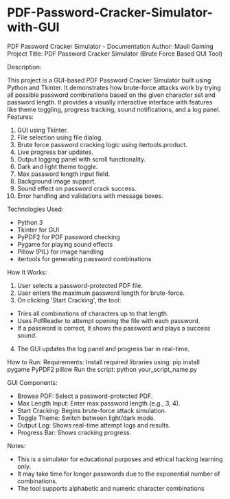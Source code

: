 # PDF-Password-Cracker-Simulator-with-GUI


PDF Password Cracker Simulator - Documentation
Author: Mauli Gaming
Project Title:
PDF Password Cracker Simulator (Brute Force Based GUI Tool)



Description:

 This project is a GUI-based PDF Password Cracker Simulator built using Python and Tkinter. It
demonstrates how brute-force attacks work by trying all possible password combinations based on
the given character set and password length. It provides a visually interactive interface with features
like theme toggling, progress tracking, sound notifications, and a log panel.
Features:
1. GUI using Tkinter.
2. File selection using file dialog.
3. Brute force password cracking logic using itertools.product.
4. Live progress bar updates.
5. Output logging panel with scroll functionality.
6. Dark and light theme toggle.
7. Max password length input field.
8. Background image support.
9. Sound effect on password crack success.
10. Error handling and validations with message boxes.

Technologies Used:
- Python 3
- Tkinter for GUI
- PyPDF2 for PDF password checking
- Pygame for playing sound effects
- Pillow (PIL) for image handling
- itertools for generating password combinations
  
How It Works:
1. User selects a password-protected PDF file.
2. User enters the maximum password length for brute-force.
3. On clicking 'Start Cracking', the tool:
 - Tries all combinations of characters up to that length.
 - Uses PdfReader to attempt opening the file with each password.
 - If a password is correct, it shows the password and plays a success sound.
4. The GUI updates the log panel and progress bar in real-time.

How to Run:
Requirements:
Install required libraries using:
pip install pygame PyPDF2 pillow
Run the script:
python your_script_name.py

GUI Components:
- Browse PDF: Select a password-protected PDF.
- Max Length Input: Enter max password length (e.g., 3, 4).
- Start Cracking: Begins brute-force attack simulation.
- Toggle Theme: Switch between light/dark mode.
- Output Log: Shows real-time attempt logs and results.
- Progress Bar: Shows cracking progress.

Notes:
- This is a simulator for educational purposes and ethical hacking learning only.
- It may take time for longer passwords due to the exponential number of combinations.
- The tool supports alphabetic and numeric character combinations
